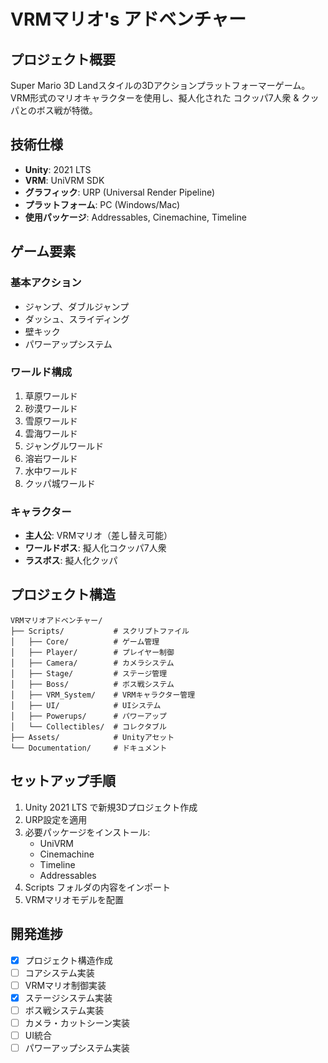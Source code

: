 # VRMマリオ's アドベンチャー

## プロジェクト概要

Super Mario 3D Landスタイルの3Dアクションプラットフォーマーゲーム。  
VRM形式のマリオキャラクターを使用し、擬人化された コクッパ7人衆 & クッパとのボス戦が特徴。

## 技術仕様

- **Unity**: 2021 LTS
- **VRM**: UniVRM SDK  
- **グラフィック**: URP (Universal Render Pipeline)
- **プラットフォーム**: PC (Windows/Mac)
- **使用パッケージ**: Addressables, Cinemachine, Timeline

## ゲーム要素

### 基本アクション
- ジャンプ、ダブルジャンプ
- ダッシュ、スライディング
- 壁キック
- パワーアップシステム

### ワールド構成
1. 草原ワールド
2. 砂漠ワールド  
3. 雪原ワールド
4. 雲海ワールド
5. ジャングルワールド
6. 溶岩ワールド
7. 水中ワールド
8. クッパ城ワールド

### キャラクター
- **主人公**: VRMマリオ（差し替え可能）
- **ワールドボス**: 擬人化コクッパ7人衆
- **ラスボス**: 擬人化クッパ

## プロジェクト構造

```
VRMマリオアドベンチャー/
├── Scripts/           # スクリプトファイル
│   ├── Core/          # ゲーム管理
│   ├── Player/        # プレイヤー制御
│   ├── Camera/        # カメラシステム
│   ├── Stage/         # ステージ管理
│   ├── Boss/          # ボス戦システム
│   ├── VRM_System/    # VRMキャラクター管理
│   ├── UI/            # UIシステム
│   ├── Powerups/      # パワーアップ
│   └── Collectibles/  # コレクタブル
├── Assets/            # Unityアセット
└── Documentation/     # ドキュメント
```

## セットアップ手順

1. Unity 2021 LTS で新規3Dプロジェクト作成
2. URP設定を適用
3. 必要パッケージをインストール:
   - UniVRM
   - Cinemachine
   - Timeline
   - Addressables
4. Scripts フォルダの内容をインポート
5. VRMマリオモデルを配置

## 開発進捗

- [x] プロジェクト構造作成
- [ ] コアシステム実装
- [ ] VRMマリオ制御実装
- [x] ステージシステム実装
- [ ] ボス戦システム実装
- [ ] カメラ・カットシーン実装
- [ ] UI統合
- [ ] パワーアップシステム実装
